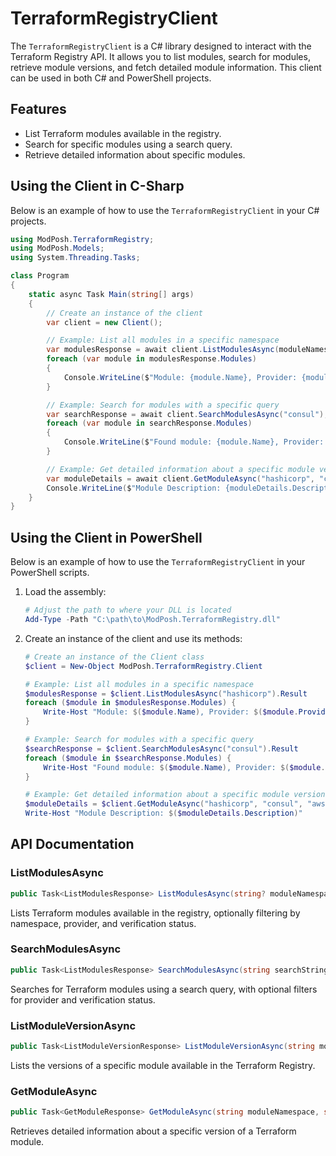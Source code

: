 # TerraformRegistryClient

The `TerraformRegistryClient` is a C# library designed to interact with the Terraform Registry API. It allows you to list modules, search for modules, retrieve module versions, and fetch detailed module information. This client can be used in both C# and PowerShell projects.

## Features

- List Terraform modules available in the registry.
- Search for specific modules using a search query.
- Retrieve detailed information about specific modules.

## Using the Client in C-Sharp

Below is an example of how to use the `TerraformRegistryClient` in your C# projects.

```csharp
using ModPosh.TerraformRegistry;
using ModPosh.Models;
using System.Threading.Tasks;

class Program
{
    static async Task Main(string[] args)
    {
        // Create an instance of the client
        var client = new Client();

        // Example: List all modules in a specific namespace
        var modulesResponse = await client.ListModulesAsync(moduleNamespace: "hashicorp");
        foreach (var module in modulesResponse.Modules)
        {
            Console.WriteLine($"Module: {module.Name}, Provider: {module.Provider}, Version: {module.Version}");
        }

        // Example: Search for modules with a specific query
        var searchResponse = await client.SearchModulesAsync("consul");
        foreach (var module in searchResponse.Modules)
        {
            Console.WriteLine($"Found module: {module.Name}, Provider: {module.Provider}");
        }

        // Example: Get detailed information about a specific module version
        var moduleDetails = await client.GetModuleAsync("hashicorp", "consul", "aws", "0.0.1");
        Console.WriteLine($"Module Description: {moduleDetails.Description}");
    }
}
```

## Using the Client in PowerShell

Below is an example of how to use the `TerraformRegistryClient` in your PowerShell scripts.

1. Load the assembly:

    ```powershell
    # Adjust the path to where your DLL is located
    Add-Type -Path "C:\path\to\ModPosh.TerraformRegistry.dll"
    ```

2. Create an instance of the client and use its methods:

    ```powershell
    # Create an instance of the Client class
    $client = New-Object ModPosh.TerraformRegistry.Client

    # Example: List all modules in a specific namespace
    $modulesResponse = $client.ListModulesAsync("hashicorp").Result
    foreach ($module in $modulesResponse.Modules) {
        Write-Host "Module: $($module.Name), Provider: $($module.Provider), Version: $($module.Version)"
    }

    # Example: Search for modules with a specific query
    $searchResponse = $client.SearchModulesAsync("consul").Result
    foreach ($module in $searchResponse.Modules) {
        Write-Host "Found module: $($module.Name), Provider: $($module.Provider)"
    }

    # Example: Get detailed information about a specific module version
    $moduleDetails = $client.GetModuleAsync("hashicorp", "consul", "aws", "0.0.1").Result
    Write-Host "Module Description: $($moduleDetails.Description)"
    ```

## API Documentation

### ListModulesAsync

```csharp
public Task<ListModulesResponse> ListModulesAsync(string? moduleNamespace = null, int? offset = null, string? provider = null, bool? verified = null)
```

Lists Terraform modules available in the registry, optionally filtering by namespace, provider, and verification status.

### SearchModulesAsync

```csharp
public Task<ListModulesResponse> SearchModulesAsync(string searchString, int? offset = null, string? provider = null, bool? verified = null)
```

Searches for Terraform modules using a search query, with optional filters for provider and verification status.

### ListModuleVersionAsync

```csharp
public Task<ListModuleVersionResponse> ListModuleVersionAsync(string moduleNamespace, string moduleName, string moduleProvider)
```

Lists the versions of a specific module available in the Terraform Registry.

### GetModuleAsync

```csharp
public Task<GetModuleResponse> GetModuleAsync(string moduleNamespace, string moduleName, string moduleProvider, string moduleVersion)
```

Retrieves detailed information about a specific version of a Terraform module.
